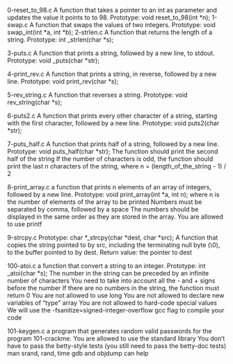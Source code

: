 0-reset_to_98.c 
	A function that takes a pointer to an int as parameter 
	and updates the value it points to to 98.
		Prototype: void reset_to_98(int *n);
1-swap.c
	A function that swaps the values of two integers.
		Prototype: void swap_int(int *a, int *b);
2-strlen.c
	A function that returns the length of a string.
		Prototype: int _strlen(char *s);

3-puts.c
	A function that prints a string, followed by a new line, to stdout.
		Prototype: void _puts(char *str);

4-print_rev.c
	A function that prints a string, in reverse, followed by a new line.
		Prototype: void print_rev(char *s);

5-rev_string.c
	A function that reverses a string.
		Prototype: void rev_string(char *s);

6-puts2.c
	A function that prints every other character of a string, starting with
	the first character, followed by a new line.
		Prototype: void puts2(char *str);

7-puts_half.c
	A function that prints half of a string, followed by a new line.
		Prototype: void puts_half(char *str);
		The function should print the second half of the string
		If the number of characters is odd, the function should print 
		the last n characters of the string, 
		where n = (length_of_the_string - 1) / 2

8-print_array.c
	 a function that prints n elements of an array of integers, followed by a new line.
	 	Prototype: void print_array(int *a, int n);
	 	where n is the number of elements of the array to be printed
	 	Numbers must be separated by comma, followed by a space
	 	The numbers should be displayed in the same order as they are stored in the 
		array.
	 	You are allowed to use printf

9-strcpy.c
	Prototype: char *_strcpy(char *dest, char *src);
	A function that copies the string pointed to by src, including 
	the terminating null byte (\0), to the buffer pointed to by dest.
	Return value: the pointer to dest

100-atoi.c
	a function that convert a string to an integer.
		Prototype: int _atoi(char *s);
		The number in the string can be preceded by an infinite number of characters
		You need to take into account all the - and + signs before the number
		If there are no numbers in the string, the function must return 0
		You are not allowed to use long
		You are not allowed to declare new variables of “type” array
		You are not allowed to hard-code special values
		We will use the -fsanitize=signed-integer-overflow gcc flag to compile your code

101-keygen.c
	a program that generates random valid passwords for the program 101-crackme.
		You are allowed to use the standard library
		You don’t have to pass the betty-style tests (you still need to pass the betty-doc tests)
		man srand, rand, time
		gdb and objdump can help
